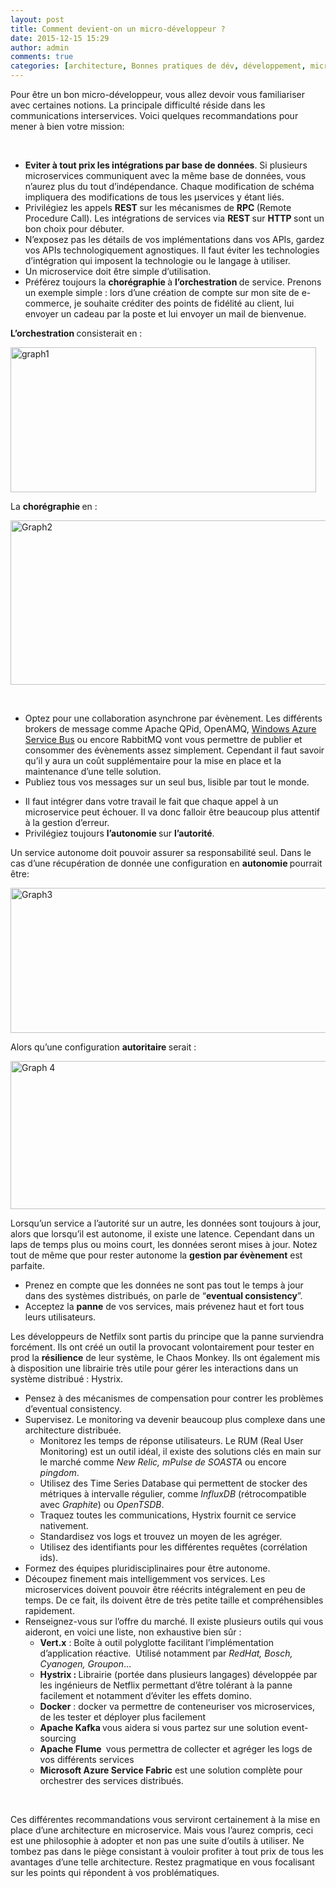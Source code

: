 ```yaml
---
layout: post
title: Comment devient-on un micro-développeur ?
date: 2015-12-15 15:29
author: admin
comments: true
categories: [architecture, Bonnes pratiques de dév, développement, microservices, Programmation, software craftsmanship]
---
```

Pour être un bon micro-développeur, vous allez devoir vous familiariser avec certaines notions. La principale difficulté réside dans les communications interservices. Voici quelques recommandations pour mener à bien votre mission:

&nbsp;

<ul>
    <li><strong>Eviter à tout prix les intégrations par base de données</strong>. Si plusieurs microservices communiquent avec la même base de données, vous n’aurez plus du tout d’indépendance. Chaque modification de schéma impliquera des modifications de tous les µservices y étant liés.</li>
    <li>Privilégiez les appels <strong>REST </strong>sur les mécanismes de <strong>RPC </strong>(Remote Procedure Call). Les intégrations de services via <strong>REST </strong>sur <strong>HTTP </strong>sont un bon choix pour débuter.</li>
    <li>N’exposez pas les détails de vos implémentations dans vos APIs, gardez vos APIs technologiquement agnostiques. Il faut éviter les technologies d’intégration qui imposent la technologie ou le langage à utiliser.</li>
    <li>Un microservice doit être simple d’utilisation.</li>
    <li>Préférez toujours la <strong>chorégraphie </strong>à <strong>l’orchestration </strong>de service. Prenons un exemple simple : lors d’une création de compte sur mon site de e-commerce, je souhaite créditer des points de fidélité au client, lui envoyer un cadeau par la poste et lui envoyer un mail de bienvenue.</li>
</ul>

<strong>L’orchestration </strong>consisterait en :

<a href="http://www.arolla.fr/blog/wp-content/uploads/2015/12/graph1.png"><img class="alignnone size-full wp-image-3600" src="http://www.arolla.fr/blog/wp-content/uploads/2015/12/graph1.png" alt="graph1" width="489" height="232" /></a>

La <strong>chorégraphie </strong>en :

<a href="http://www.arolla.fr/blog/wp-content/uploads/2015/12/Graph2.png"><img class="alignnone size-full wp-image-3601" src="http://www.arolla.fr/blog/wp-content/uploads/2015/12/Graph2.png" alt="Graph2" width="667" height="263" /></a>

&nbsp;

<ul>
    <li>Optez pour une collaboration asynchrone par évènement. Les différents brokers de message comme Apache QPid, OpenAMQ, <a href="http://www.windowsazure.com/en-us/develop/net/how-to-guides/service-bus-amqp-overview/">Windows Azure Service Bus</a> ou encore RabbitMQ vont vous permettre de publier et consommer des évènements assez simplement. Cependant il faut savoir qu’il y aura un coût supplémentaire pour la mise en place et la maintenance d’une telle solution.</li>
    <li>Publiez tous vos messages sur un seul bus, lisible par tout le monde.</li>
</ul>

<ul>
    <li>Il faut intégrer dans votre travail le fait que chaque appel à un microservice peut échouer. Il va donc falloir être beaucoup plus attentif à la gestion d’erreur.</li>
    <li>Privilégiez toujours <strong>l’autonomie </strong>sur <strong>l’autorité</strong>.</li>
</ul>

Un service autonome doit pouvoir assurer sa responsabilité seul. Dans le cas d’une récupération de donnée une configuration en <strong>autonomie </strong>pourrait être:

<a href="http://www.arolla.fr/blog/wp-content/uploads/2015/12/Graph3.png"><img class="alignnone size-full wp-image-3602" src="http://www.arolla.fr/blog/wp-content/uploads/2015/12/Graph3.png" alt="Graph3" width="683" height="232" /></a>

Alors qu’une configuration <strong>autoritaire </strong>serait :

<a href="http://www.arolla.fr/blog/wp-content/uploads/2015/12/Graph-4.png"><img class="alignnone size-full wp-image-3603" src="http://www.arolla.fr/blog/wp-content/uploads/2015/12/Graph-4.png" alt="Graph 4" width="682" height="237" /></a>

Lorsqu’un service a l’autorité sur un autre, les données sont toujours à jour, alors que lorsqu’il est autonome, il existe une latence. Cependant dans un laps de temps plus ou moins court, les données seront mises à jour. Notez tout de même que pour rester autonome la <strong>gestion par évènement</strong> est parfaite.

<ul>
    <li>Prenez en compte que les données ne sont pas tout le temps à jour dans des systèmes distribués, on parle de “<strong>eventual consistency</strong>”.</li>
    <li>Acceptez la <strong>panne</strong> de vos services, mais prévenez haut et fort tous leurs utilisateurs.</li>
</ul>

Les développeurs de Netfilx sont partis du principe que la panne surviendra forcément. Ils ont créé un outil la provocant volontairement pour tester en prod la <strong>résilience</strong> de leur système, le Chaos Monkey. Ils ont également mis à disposition une librairie très utile pour gérer les interactions dans un système distribué : Hystrix.

<ul>
    <li>Pensez à des mécanismes de compensation pour contrer les problèmes d’eventual consistency.</li>
    <li>Supervisez. Le monitoring va devenir beaucoup plus complexe dans une architecture distribuée.
<ul>
    <li>Monitorez les temps de réponse utilisateurs. Le RUM (Real User Monitoring) est un outil idéal, il existe des solutions clés en main sur le marché comme <em>New Relic,</em> <em>mPulse de SOASTA</em> ou encore <em>pingdom</em>.</li>
    <li>Utilisez des Time Series Database qui permettent de stocker des métriques à intervalle régulier, comme <em>InfluxDB</em> (rétrocompatible avec <em>Graphite</em>) ou <em>OpenTSDB</em>.</li>
    <li>Traquez toutes les communications, Hystrix fournit ce service nativement.</li>
    <li>Standardisez vos logs et trouvez un moyen de les agréger.</li>
    <li>Utilisez des identifiants pour les différentes requêtes (corrélation ids).</li>
</ul>
</li>
    <li>Formez des équipes pluridisciplinaires pour être autonome.</li>
    <li>Découpez finement mais intelligemment vos services. Les microservices doivent pouvoir être réécrits intégralement en peu de temps. De ce fait, ils doivent être de très petite taille et compréhensibles rapidement.</li>
    <li>Renseignez-vous sur l’offre du marché. Il existe plusieurs outils qui vous aideront, en voici une liste, non exhaustive bien sûr :
<ul>
    <li><strong>Vert.x</strong> : Boîte à outil polyglotte facilitant l’implémentation d’application réactive.  Utilisé notamment par <em>RedHat, Bosch, Cyanogen, Groupon</em>…</li>
    <li><strong>Hystrix : </strong>Librairie (portée dans plusieurs langages) développée par les ingénieurs de Netflix permettant d’être tolérant à la panne facilement et notamment d’éviter les effets domino.</li>
    <li><strong>Docker</strong> : docker va permettre de conteneuriser vos microservices, de les tester et déployer plus facilement</li>
    <li><strong>Apache Kafka </strong>vous aidera si vous partez sur une solution event-sourcing</li>
    <li><strong>Apache Flume </strong> vous permettra de collecter et agréger les logs de vos différents services</li>
    <li><strong>Microsoft Azure Service Fabric</strong> est une solution complète pour orchestrer des services distribués.</li>
</ul>
</li>
</ul>

&nbsp;

Ces différentes recommandations vous serviront certainement à la mise en place d’une architecture en microservice. Mais vous l’aurez compris, ceci est une philosophie à adopter et non pas une suite d’outils à utiliser. Ne tombez pas dans le piège consistant à vouloir profiter à tout prix de tous les avantages d’une telle architecture. Restez pragmatique en vous focalisant sur les points qui répondent à vos problématiques.
